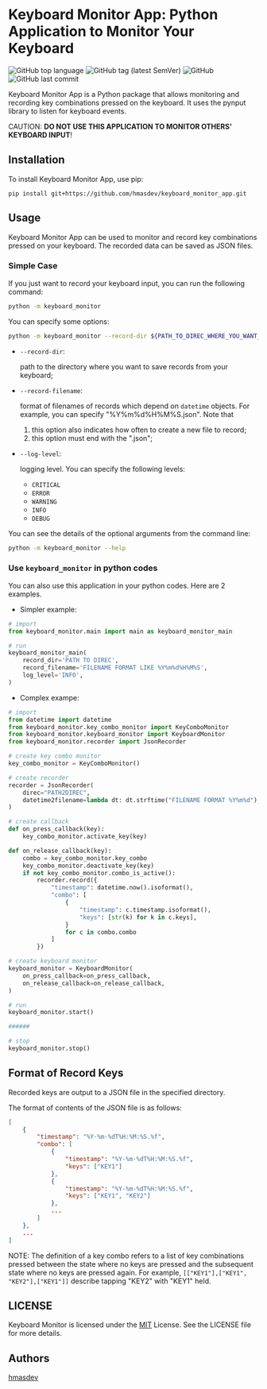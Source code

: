 # Keyboard Monitor App: Python Application to Monitor Your Keyboard

![GitHub top language](https://img.shields.io/github/languages/top/hmasdev/keyboard_monitor_app)
![GitHub tag (latest SemVer)](https://img.shields.io/github/v/tag/hmasdev/keyboard_monitor_app?sort=semver)
![GitHub](https://img.shields.io/github/license/hmasdev/keyboard_monitor_app)
![GitHub last commit](https://img.shields.io/github/last-commit/hmasdev/keyboard_monitor_app)

Keyboard Monitor App is a Python package that allows monitoring and recording key combinations pressed on the keyboard. It uses the pynput library to listen for keyboard events.

CAUTION: **DO NOT USE THIS APPLICATION TO MONITOR OTHERS' KEYBOARD INPUT**!

## Installation

To install Keyboard Monitor App, use pip:

```shell
pip install git+https://github.com/hmasdev/keyboard_monitor_app.git
```

## Usage

Keyboard Monitor App can be used to monitor and record key combinations pressed on your keyboard. The recorded data can be saved as JSON files.

### Simple Case

If you just want to record your keyboard input, you can run the following command:

```bash
python -m keyboard_monitor
```

You can specify some options:

```bash
python -m keyboard_monitor --record-dir ${PATH_TO_DIREC_WHERE_YOU_WANT_TO_SAVE_RECORDS} --record-filename ${FILENAME_FORMAT_FOR_RECORDS} --log-level {LOG_LEVEL}
```

- `--record-dir`:

  path to the directory where you want to save records from your keyboard;

- `--record-filename`:

  format of filenames of records which depend on `datetime` objects. For example, you can specify "%Y%m%d%H%M%S.json". Note that

  1. this option also indicates how often to create a new file to record;
  2. this option must end with the ".json";

- `--log-level`:

  logging level. You can specify the following levels:

  - `CRITICAL`
  - `ERROR`
  - `WARNING`
  - `INFO`
  - `DEBUG`

You can see the details of the optional arguments from the command line:

```bash
python -m keyboard_monitor --help
```

### Use `keyboard_monitor` in python codes

You can also use this application in your python codes.
Here are 2 examples.

- Simpler example:

```python
# import
from keyboard_monitor.main import main as keyboard_monitor_main

# run
keyboard_monitor_main(
    record_dir='PATH TO DIREC',
    record_filename='FILENAME FORMAT LIKE %Y%m%d%H%M%S',
    log_level='INFO',
)
```

- Complex exampe:

```python
# import
from datetime import datetime
from keyboard_monitor.key_combo_monitor import KeyComboMonitor
from keyboard_monitor.keyboard_monitor import KeyboardMonitor
from keyboard_monitor.recorder import JsonRecorder

# create key combo monitor
key_combo_monitor = KeyComboMonitor()

# create recorder
recorder = JsonRecorder(
    direc="PATH2DIREC",
    datetime2filename=lambda dt: dt.strftime("FILENAME FORMAT %Y%m%d"),
)

# create callback
def on_press_callback(key):
    key_combo_monitor.activate_key(key)

def on_release_callback(key):
    combo = key_combo_monitor.key_combo
    key_combo_monitor.deactivate_key(key)
    if not key_combo_monitor.combo_is_active():
        recorder.record({
            "timestamp": datetime.now().isoformat(),
            "combo": [
                {
                    "timestamp": c.timestamp.isoformat(),
                    "keys": [str(k) for k in c.keys],
                }
                for c in combo.combo
            ]
        })

# create keyboard monitor
keyboard_monitor = KeyboardMonitor(
    on_press_callback=on_press_callback,
    on_release_callback=on_release_callback,
)

# run
keyboard_monitor.start()

######

# stop
keyboard_monitor.stop()
```

## Format of Record Keys

Recorded keys are output to a JSON file in the specified directory.

The format of contents of the JSON file is as follows:

```json
[
    {
        "timestamp": "%Y-%m-%dT%H:%M:%S.%f",
        "combo": [
            {
                "timestamp": "%Y-%m-%dT%H:%M:%S.%f",
                "keys": ["KEY1"]
            },
            {
                "timestamp": "%Y-%m-%dT%H:%M:%S.%f",
                "keys": ["KEY1", "KEY2"]
            },
            ...
        ]
    },
    ...
]
```

NOTE: The definition of a key combo refers to a list of key combinations pressed between the state where no keys are pressed and the subsequent state where no keys are pressed again. For example, `[["KEY1"],["KEY1", "KEY2"],["KEY1"]]` describe tapping "KEY2" with "KEY1" held.

## LICENSE

Keyboard Monitor is licensed under the [MIT](https://github.com/hmasdev/keyboard_monitor_app/tree/main/LICENSE) License. See the LICENSE file for more details.

## Authors

[hmasdev](https://github.com/hmasdev)
